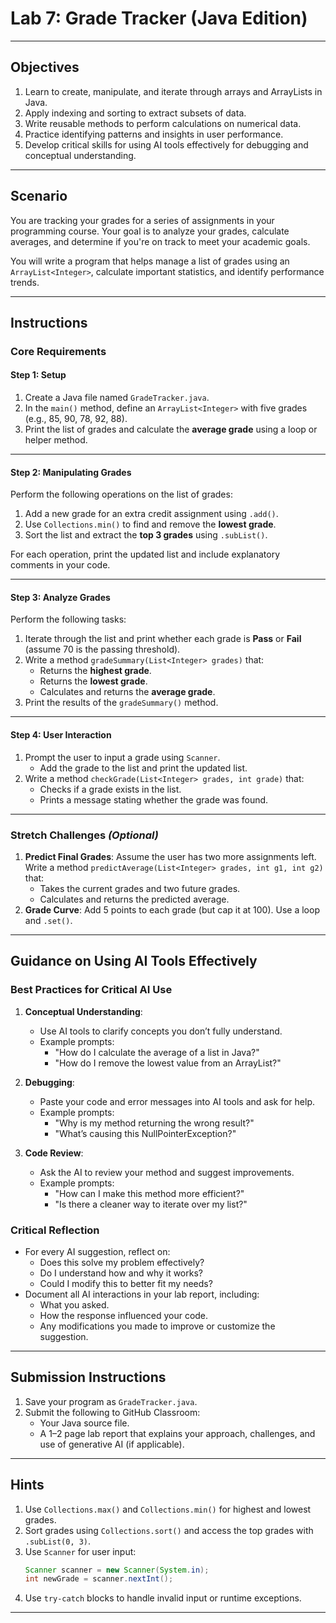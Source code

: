 # **Lab 7: Grade Tracker (Java Edition)**

---

## **Objectives**
1. Learn to create, manipulate, and iterate through arrays and ArrayLists in Java.
2. Apply indexing and sorting to extract subsets of data.
3. Write reusable methods to perform calculations on numerical data.
4. Practice identifying patterns and insights in user performance.
5. Develop critical skills for using AI tools effectively for debugging and conceptual understanding.

---

## **Scenario**
You are tracking your grades for a series of assignments in your programming course. Your goal is to analyze your grades, calculate averages, and determine if you're on track to meet your academic goals.

You will write a program that helps manage a list of grades using an `ArrayList<Integer>`, calculate important statistics, and identify performance trends.

---

## **Instructions**

### **Core Requirements**

#### **Step 1: Setup**
1. Create a Java file named `GradeTracker.java`.
2. In the `main()` method, define an `ArrayList<Integer>` with five grades (e.g., 85, 90, 78, 92, 88).
3. Print the list of grades and calculate the **average grade** using a loop or helper method.

---

#### **Step 2: Manipulating Grades**
Perform the following operations on the list of grades:
1. Add a new grade for an extra credit assignment using `.add()`.
2. Use `Collections.min()` to find and remove the **lowest grade**.
3. Sort the list and extract the **top 3 grades** using `.subList()`.

For each operation, print the updated list and include explanatory comments in your code.

---

#### **Step 3: Analyze Grades**
Perform the following tasks:
1. Iterate through the list and print whether each grade is **Pass** or **Fail** (assume 70 is the passing threshold).
2. Write a method `gradeSummary(List<Integer> grades)` that:
   - Returns the **highest grade**.
   - Returns the **lowest grade**.
   - Calculates and returns the **average grade**.
3. Print the results of the `gradeSummary()` method.

---

#### **Step 4: User Interaction**
1. Prompt the user to input a grade using `Scanner`.
   - Add the grade to the list and print the updated list.
2. Write a method `checkGrade(List<Integer> grades, int grade)` that:
   - Checks if a grade exists in the list.
   - Prints a message stating whether the grade was found.

---

### **Stretch Challenges** *(Optional)*

1. **Predict Final Grades**: Assume the user has two more assignments left. Write a method `predictAverage(List<Integer> grades, int g1, int g2)` that:
   - Takes the current grades and two future grades.
   - Calculates and returns the predicted average.
2. **Grade Curve**: Add 5 points to each grade (but cap it at 100). Use a loop and `.set()`.

---

## **Guidance on Using AI Tools Effectively**

### **Best Practices for Critical AI Use**
1. **Conceptual Understanding**:
   - Use AI tools to clarify concepts you don’t fully understand.
   - Example prompts:
     - "How do I calculate the average of a list in Java?"
     - "How do I remove the lowest value from an ArrayList?"

2. **Debugging**:
   - Paste your code and error messages into AI tools and ask for help.
   - Example prompts:
     - "Why is my method returning the wrong result?"
     - "What’s causing this NullPointerException?"

3. **Code Review**:
   - Ask the AI to review your method and suggest improvements.
   - Example prompts:
     - "How can I make this method more efficient?"
     - "Is there a cleaner way to iterate over my list?"

### **Critical Reflection**
- For every AI suggestion, reflect on:
  - Does this solve my problem effectively?
  - Do I understand how and why it works?
  - Could I modify this to better fit my needs?
- Document all AI interactions in your lab report, including:
  - What you asked.
  - How the response influenced your code.
  - Any modifications you made to improve or customize the suggestion.

---

## **Submission Instructions**
1. Save your program as `GradeTracker.java`.
2. Submit the following to GitHub Classroom:
   - Your Java source file.
   - A 1–2 page lab report that explains your approach, challenges, and use of generative AI (if applicable).

---

## **Hints**
1. Use `Collections.max()` and `Collections.min()` for highest and lowest grades.
2. Sort grades using `Collections.sort()` and access the top grades with `.subList(0, 3)`.
3. Use `Scanner` for user input:
   ```java
   Scanner scanner = new Scanner(System.in);
   int newGrade = scanner.nextInt();
   ```
4. Use `try-catch` blocks to handle invalid input or runtime exceptions.

---